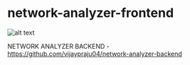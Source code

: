# network-analyzer-frontend

![alt text](https://raw.githubusercontent.com/username/projectname/branch/path/to/img.png)

NETWORK ANALYZER BACKEND - https://github.com/vijaypraju04/network-analyzer-backend
